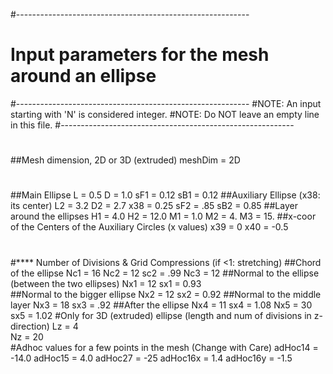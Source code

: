 #----------------------------------------------------------
#   Input parameters for the mesh around an ellipse
#----------------------------------------------------------
#NOTE: An input starting with 'N' is considered integer.
#NOTE: Do NOT leave an empty line in this file.
#----------------------------------------------------------
#
##Mesh dimension, 2D or 3D (extruded)
meshDim = 2D   
#
##Main Ellipse
L = 0.5
D = 1.0
sF1 = 0.12
sB1 = 0.12
##Auxiliary Ellipse (x38: its center)
L2 = 3.2
D2 = 2.7
x38 = 0.25
sF2 = .85
sB2 = 0.85
##Layer around the ellipses
H1 = 4.0
H2 = 12.0
M1 = 1.0
M2 = 4.
M3 = 15.
##x-coor of the Centers of the Auxiliary Circles (x values)
x39 =  0
x40 = -0.5
#
#**** Number of Divisions & Grid Compressions (if <1: stretching)
##Chord of the ellipse
Nc1 = 16
Nc2 = 12
sc2 = .99
Nc3 = 12
##Normal to the ellipse (between the two ellipses)
Nx1 = 12
sx1 = 0.93  
##Normal to the bigger ellipse
Nx2 = 12
sx2 = 0.92
##Normal to the middle layer
Nx3 = 18
sx3 = .92
##After the ellipse
Nx4 = 11
sx4 = 1.08
Nx5 = 30
sx5 = 1.02
#Only for 3D (extruded) ellipse (length and num of divisions in z-direction)
Lz = 4  
Nz = 20  
#Adhoc values for a few points in the mesh (Change with Care)
adHoc14 = -14.0
adHoc15 = 4.0
adHoc27 = -25
adHoc16x =  1.4
adHoc16y = -1.5
